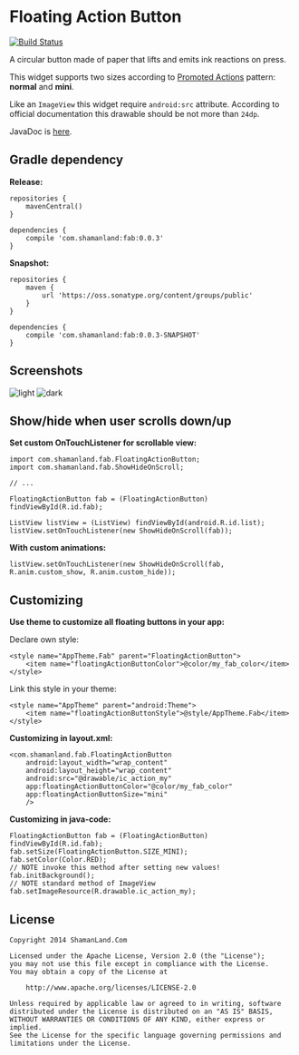 # Floating Action Button

[![Build Status](https://travis-ci.org/shamanland/floating-action-button.svg?branch=demo)](https://travis-ci.org/shamanland/floating-action-button)

A circular button made of paper that lifts and emits ink reactions on press.

This widget supports two sizes according to [Promoted Actions][2] pattern: **normal** and **mini**.

Like an `ImageView` this widget require `android:src` attribute. According to official documentation this drawable should be not more than `24dp`.

JavaDoc is [here][1].

## Gradle dependency

**Release:**

```
repositories {
    mavenCentral()
}

dependencies {
    compile 'com.shamanland:fab:0.0.3'
}
```

**Snapshot:**

```
repositories {
    maven {
        url 'https://oss.sonatype.org/content/groups/public'
    }
}

dependencies {
    compile 'com.shamanland:fab:0.0.3-SNAPSHOT'
}
```

## Screenshots

![light](https://drive.google.com/uc?id=0Bwh0SNLPmjQBRkFoZE04VF90Q2M)
![dark](https://drive.google.com/uc?id=0Bwh0SNLPmjQBZndXMi13Q3l3Qms)

## Show/hide when user scrolls down/up

**Set custom OnTouchListener for scrollable view:**

```
import com.shamanland.fab.FloatingActionButton;
import com.shamanland.fab.ShowHideOnScroll;

// ...

FloatingActionButton fab = (FloatingActionButton) findViewById(R.id.fab);

ListView listView = (ListView) findViewById(android.R.id.list);
listView.setOnTouchListener(new ShowHideOnScroll(fab));
```

**With custom animations:**

```
listView.setOnTouchListener(new ShowHideOnScroll(fab, R.anim.custom_show, R.anim.custom_hide));
```

## Customizing

**Use theme to customize all floating buttons in your app:**

Declare own style:

```
<style name="AppTheme.Fab" parent="FloatingActionButton">
    <item name="floatingActionButtonColor">@color/my_fab_color</item>
</style>
```

Link this style in your theme:

```
<style name="AppTheme" parent="android:Theme">
    <item name="floatingActionButtonStyle">@style/AppTheme.Fab</item>
</style>
```

**Customizing in layout.xml:**

```
<com.shamanland.fab.FloatingActionButton
    android:layout_width="wrap_content"
    android:layout_height="wrap_content"
    android:src="@drawable/ic_action_my"
    app:floatingActionButtonColor="@color/my_fab_color"
    app:floatingActionButtonSize="mini"
    />
```

**Customizing in java-code:**

```
FloatingActionButton fab = (FloatingActionButton) findViewById(R.id.fab);
fab.setSize(FloatingActionButton.SIZE_MINI);
fab.setColor(Color.RED);
// NOTE invoke this method after setting new values!
fab.initBackground();
// NOTE standard method of ImageView
fab.setImageResource(R.drawable.ic_action_my);
```

## License

```
Copyright 2014 ShamanLand.Com

Licensed under the Apache License, Version 2.0 (the "License");
you may not use this file except in compliance with the License.
You may obtain a copy of the License at

    http://www.apache.org/licenses/LICENSE-2.0

Unless required by applicable law or agreed to in writing, software
distributed under the License is distributed on an "AS IS" BASIS,
WITHOUT WARRANTIES OR CONDITIONS OF ANY KIND, either express or implied.
See the License for the specific language governing permissions and
limitations under the License.
```

[1]: http://shamanland.github.io/floating-action-button
[2]: http://www.google.com/design/spec/patterns/promoted-actions.html
